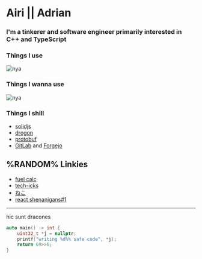 # Airi || Adrian


### I'm a tinkerer and software engineer primarily interested in C++ and TypeScript


### Things I use
![nya](https://skillicons.dev/icons?i=cpp,ts,go,react,postgres,bash,nginx,arch,neovim,gitlab)


### Things I wanna use
![nya](https://skillicons.dev/icons?i=c,rust,wasm,qt)


### Things I shill
- [solidjs](https://www.solidjs.com/)
- [drogon](https://github.com/drogonframework/drogon)
- [protobuf](https://protobuf.dev/getting-started/cpptutorial/)
- [GitLab](https://gitlab.com/) and [Forgejo](https://forgejo.org/)


## %RANDOM% Linkies
- [fuel calc](https://aterlux.com/t/fuel)
- [tech-icks](https://aterlux.com/tech-icks)
- [ねこ](https://aterlux.com/t/dzalicel)
- [react shenanigans#1](https://aterlux.com/t/interview-react-zoo)


---


hic sunt dracones

```cpp
auto main() -> int {
    uint32_t *j = nullptr;
    printf("writing %d%% safe code", *j);
    return 69>>6;
}
```

<!-- <p align="center"><img align="center"
		src="https://github-readme-stats.vercel.app/api/top-langs/?username=adi73434&langs_count=6&theme=dark&title_color=ff0032&text_color=00c8c8&bg_color=0a0a0a&locale=en"
		alt="adi73434" /></p> -->
